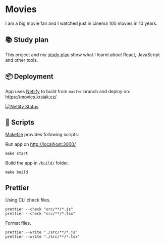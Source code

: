 # Movies

I am a big movie fan and I watched just in cinema 100 movies in 10 years.

## 📚 Study plan

This project and my [study plan](study-plan.md) show what I learnt about React, JavaScript and other tools.

## 📦 Deployment

App uses [Netlify](https://docs.netlify.com/) to build from `master` branch and deploy on: <https://movies.krsiak.cz/>

[![Netlify Status](https://api.netlify.com/api/v1/badges/ffdb97fb-1b98-4b1f-843b-f79ca6a0e1e0/deploy-status)](https://app.netlify.com/sites/movies-krsiak/deploys)

## 🔨 Scripts

[Makefile](Makefile) provides following scripts:

Run app on <http://localhost:3000/>

```
make start
```

Build the app in `/build/` folder.

```
make build
```

## Prettier

Using CLI check files.

```
prettier --check "src/**/*.js"
prettier --check "src/**/*.tsx"
```

Format files.

```
prettier --write "./src/**/*.js"
prettier --write "./src/**/*.tsx"
```
